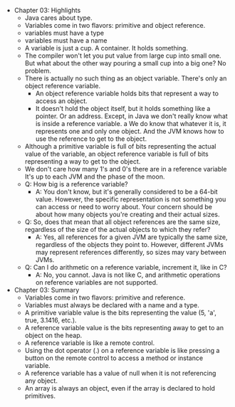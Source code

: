 - Chapter 03: Highlights
    - Java cares about type.
    - Variables come in two flavors: primitive and object reference.
    - variables must have a type
    - variables must have a name
    - A variable is just a cup. A container. It holds something.
    - The compiler won't let you put value from large cup into small one. But what about the other way pouring a small cup into a big one? No problem.
    - There is actually no such thing as an object variable. There's only an object reference variable.
        - An object reference variable holds bits that represent a way to access an object.
        - It doesn't hold the object itself, but it holds something like a pointer. Or an address. Except, in Java we don't really know what is inside a reference variable. a We do know that whatever it is, it represents one and only one object. And the JVM knows how to use the reference to get to the object.
    - Although a primitive variable is full of bits representing the actual value of the variable, an object reference variable is full of bits representing a way to get to the object.
    - We don't care how many 1's and 0's there are in a reference variable It's up to each JVM and the phase of the moon.
    - Q: How big is a reference variable?
        - A: You don't know, but it's generally considered to be a 64-bit value. However, the specific representation is not something you can access or need to worry about. Your concern should be about how many objects you're creating and their actual sizes.
    - Q: So, does that mean that all object references are the same size, regardless of the size of the actual objects to which they refer?
        - A: Yes, all references for a given JVM are typically the same size, regardless of the objects they point to. However, different JVMs may represent references differently, so sizes may vary between JVMs.
    - Q: Can I do arithmetic on a reference variable, increment it, like in C?
        - A: No, you cannot. Java is not like C, and arithmetic operations on reference variables are not supported.
- Chapter 03: Summary
    - Variables come in two flavors: primitive and reference.
    - Variables must always be declared with a name and a type.
    - A primitive variable value is the bits representing the value (5, 'a', true, 3.1416, etc.).
    - A reference variable value is the bits representing away to get to an object on the heap.
    - A reference variable is like a remote control.
    - Using the dot operator (.) on a reference variable is like pressing a button on the remote control to access a method or instance variable.
    - A reference variable has a value of null when it is not referencing any object.
    - An array is always an object, even if the array is declared to hold primitives.